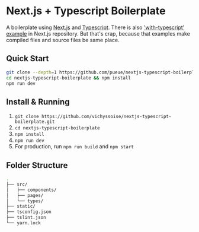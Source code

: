 # Next.js + Typescript Boilerplate

A boilerplate using [Next.js](https://github.com/zeit/next.js/) and [Typescript](https://www.typescriptlang.org/). There is also ['with-typescript' example](https://github.com/zeit/next.js/tree/v3-beta/examples/with-typescript) in Next.js repository. But that's crap, because that examples make compiled files and source files be same place.

## Quick Start

```sh
git clone --depth=1 https://github.com/pueue/nextjs-typescript-boilerplate.git
cd nextjs-typescript-boilerplate && npm install
npm run dev
```

## Install & Running

1. `git clone https://github.com/vichyssoise/nextjs-typescript-boilerplate.git`
2. `cd nextjs-typescript-boilerplate`
3. `npm install`
4. `npm run dev`
5. For production, run `npm run build` and `npm start`

## Folder Structure

```sh
.
├── src/
│   ├── components/
│   ├── pages/
│   └── types/
├── static/
├── tsconfig.json
├── tslint.json
└── yarn.lock
```
